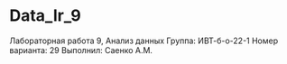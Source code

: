 # Data_lr_9
Лабораторная работа 9, Анализ данных
Группа: ИВТ-б-о-22-1
Номер варианта: 29
Выполнил: Саенко А.М.

